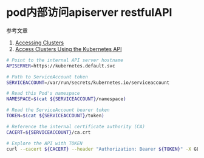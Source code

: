 # pod内部访问apiserver restfulAPI

参考文章

1. [Accessing Clusters](https://kubernetes.io/docs/tasks/access-application-cluster/access-cluster/)
2. [Access Clusters Using the Kubernetes API](https://kubernetes.io/docs/tasks/administer-cluster/access-cluster-api/)

```bash
# Point to the internal API server hostname
APISERVER=https://kubernetes.default.svc

# Path to ServiceAccount token
SERVICEACCOUNT=/var/run/secrets/kubernetes.io/serviceaccount

# Read this Pod's namespace
NAMESPACE=$(cat ${SERVICEACCOUNT}/namespace)

# Read the ServiceAccount bearer token
TOKEN=$(cat ${SERVICEACCOUNT}/token)

# Reference the internal certificate authority (CA)
CACERT=${SERVICEACCOUNT}/ca.crt

# Explore the API with TOKEN
curl --cacert ${CACERT} --header "Authorization: Bearer ${TOKEN}" -X GET ${APISERVER}/api
```
